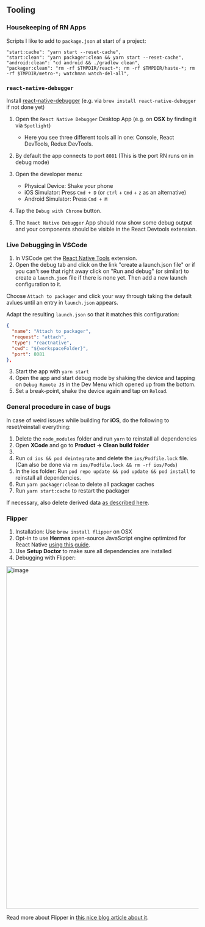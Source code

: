 ## Tooling

### Housekeeping of RN Apps

Scripts I like to add to `package.json` at start of a project:

```
"start:cache": "yarn start --reset-cache",
"start:clean": "yarn packager:clean && yarn start --reset-cache",
"android:clean": "cd android && ./gradlew clean",
"packager:clean": "rm -rf $TMPDIR/react-*; rm -rf $TMPDIR/haste-*; rm -rf $TMPDIR/metro-*; watchman watch-del-all",
```

### `react-native-debugger`

Install [react-native-debugger](https://github.com/jhen0409/react-native-debugger) (e.g. via `brew install react-native-debugger` if not done yet)

1. Open the `React Native Debugger` Desktop App (e.g. on **OSX** by finding it via `Spotlight`)

	- Here you see three different tools all in one: Console, React DevTools, Redux DevTools.

5. By default the app connects to port `8081` (This is the port RN runs on in debug mode)
6. Open the developer menu:
   - Physical Device: Shake your phone
   - iOS Simulator: Press `Cmd + D` (or `ctrl` + `Cmd` + `z` as an alternative)
   - Android Simulator: Press `Cmd + M`
7. Tap the `Debug with Chrome` button.
8. The `React Native Debugger` App should now show some debug output and your components should be visible in the React Devtools extension.

### Live Debugging in VSCode

1. In VSCode get the [React Native Tools](https://marketplace.visualstudio.com/items?itemName=msjsdiag.vscode-react-native) extension.
2. Open the debug tab and click on the link "create a launch.json file" or if you can't see that right away click on "Run and debug" (or similar) to create a `launch.json` file if there is none yet. Then add a new launch configuration to it.

  Choose `Attach to packager` and click your way through taking the default avlues until an entry in `launch.json` appears.

  Adapt the resulting `launch.json` so that it matches this configuration:

  ```json
  {
    "name": "Attach to packager",
    "request": "attach",
    "type": "reactnative",
    "cwd": "${workspaceFolder}",
    "port": 8081
  },
  ```

3. Start the app with `yarn start`
4. Open the app and start debug mode by shaking the device and tapping on `Debug Remote JS` in the Dev Menu which opened up from the bottom.
5. Set a break-point, shake the device again and tap on `Reload`.

### General procedure in case of bugs

In case of weird issues while building for **iOS**, do the following to reset/reinstall everything:

1. Delete the `node_modules` folder and run `yarn` to reinstall all dependencies
2. Open **XCode** and go to **Product -> Clean build folder**
3.
4. Run `cd ios && pod deintegrate` and delete the `ios/Podfile.lock` file. (Can also be done via `rm ios/Podfile.lock && rm -rf ios/Pods`)
5. In the ios folder: Run `pod repo update && pod update && pod install` to reinstall all dependencies.
6. Run `yarn packager:clean` to delete all packager caches
7. Run `yarn start:cache` to restart the packager

If necessary, also delete derived data [as described here](https://stackoverflow.com/a/39495772/3210677).

### Flipper

1. Installation: Use `brew install flipper` on OSX
2. Opt-in to use **Hermes** open-source JavaScript engine optimized for React Native [using this guide](https://reactnative.dev/docs/hermes).
3. Use **Setup Doctor** to make sure all dependencies are installed
4. Debugging with Flipper:

  <img width="896" alt="image" src="https://user-images.githubusercontent.com/1945462/146085486-ccd1e66d-7685-469b-88da-79d193257ff0.png">

Read more about Flipper in [this nice blog article about it](https://blog.logrocket.com/debugging-react-native-apps-flipper/).
